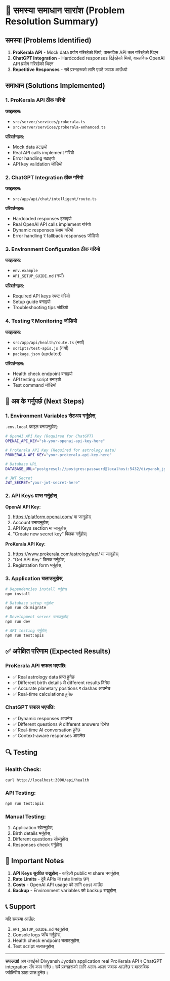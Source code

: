 # 🔧 समस्या समाधान सारांश (Problem Resolution Summary)

## समस्या (Problems Identified)

1. **ProKerala API** - Mock data प्रयोग गरिरहेको थियो, वास्तविक API कल गरिरहेको थिएन
2. **ChatGPT Integration** - Hardcoded responses दिईरहेको थियो, वास्तविक OpenAI API प्रयोग गरिरहेको थिएन
3. **Repetitive Responses** - सबै प्रश्नहरूको लागि एउटै जवाफ आउँथ्यो

## समाधान (Solutions Implemented)

### 1. ProKerala API ठीक गरियो

**फाइलहरू:**
- `src/server/services/prokerala.ts`
- `src/server/services/prokerala-enhanced.ts`

**परिवर्तनहरू:**
- Mock data हटाइयो
- Real API calls implement गरियो
- Error handling बढाइयो
- API key validation जोडियो

### 2. ChatGPT Integration ठीक गरियो

**फाइलहरू:**
- `src/app/api/chat/intelligent/route.ts`

**परिवर्तनहरू:**
- Hardcoded responses हटाइयो
- Real OpenAI API calls implement गरियो
- Dynamic responses सक्षम गरियो
- Error handling र fallback responses जोडियो

### 3. Environment Configuration ठीक गरियो

**फाइलहरू:**
- `env.example`
- `API_SETUP_GUIDE.md` (नयाँ)

**परिवर्तनहरू:**
- Required API keys स्पष्ट गरियो
- Setup guide बनाइयो
- Troubleshooting tips जोडियो

### 4. Testing र Monitoring जोडियो

**फाइलहरू:**
- `src/app/api/health/route.ts` (नयाँ)
- `scripts/test-apis.js` (नयाँ)
- `package.json` (updated)

**परिवर्तनहरू:**
- Health check endpoint बनाइयो
- API testing script बनाइयो
- Test command जोडियो

## 🚀 अब के गर्नुपर्छ (Next Steps)

### 1. Environment Variables सेटअप गर्नुहोस्

`.env.local` फाइल बनाउनुहोस्:

```bash
# OpenAI API Key (Required for ChatGPT)
OPENAI_API_KEY="sk-your-openai-api-key-here"

# ProKerala API Key (Required for astrology data)
PROKERALA_API_KEY="your-prokerala-api-key-here"

# Database URL
DATABASE_URL="postgresql://postgres:password@localhost:5432/divyansh_jyotish?schema=public"

# JWT Secret
JWT_SECRET="your-jwt-secret-here"
```

### 2. API Keys प्राप्त गर्नुहोस्

**OpenAI API Key:**
1. https://platform.openai.com/ मा जानुहोस्
2. Account बनाउनुहोस्
3. API Keys section मा जानुहोस्
4. "Create new secret key" क्लिक गर्नुहोस्

**ProKerala API Key:**
1. https://www.prokerala.com/astrology/api/ मा जानुहोस्
2. "Get API Key" क्लिक गर्नुहोस्
3. Registration form भर्नुहोस्

### 3. Application चलाउनुहोस्

```bash
# Dependencies install गर्नुहोस्
npm install

# Database setup गर्नुहोस्
npm run db:migrate

# Development server चलाउनुहोस्
npm run dev

# API testing गर्नुहोस्
npm run test:apis
```

## ✅ अपेक्षित परिणाम (Expected Results)

### ProKerala API सफल भएपछि:
- ✅ Real astrology data प्राप्त हुनेछ
- ✅ Different birth details ले different results दिनेछ
- ✅ Accurate planetary positions र dashas आउनेछ
- ✅ Real-time calculations हुनेछ

### ChatGPT सफल भएपछि:
- ✅ Dynamic responses आउनेछ
- ✅ Different questions ले different answers दिनेछ
- ✅ Real-time AI conversation हुनेछ
- ✅ Context-aware responses आउनेछ

## 🔍 Testing

### Health Check:
```bash
curl http://localhost:3000/api/health
```

### API Testing:
```bash
npm run test:apis
```

### Manual Testing:
1. Application खोल्नुहोस्
2. Birth details भर्नुहोस्
3. Different questions सोध्नुहोस्
4. Responses check गर्नुहोस्

## 🚨 Important Notes

1. **API Keys सुरक्षित राख्नुहोस्** - कहिल्यै public मा share नगर्नुहोस्
2. **Rate Limits** - दुबै APIs मा rate limits छन्
3. **Costs** - OpenAI API usage को लागि cost आउँछ
4. **Backup** - Environment variables को backup राख्नुहोस्

## 📞 Support

यदि समस्या आउँछ:
1. `API_SETUP_GUIDE.md` पढ्नुहोस्
2. Console logs जाँच गर्नुहोस्
3. Health check endpoint चलाउनुहोस्
4. Test script चलाउनुहोस्

---

**सफलता!** अब तपाईंको Divyansh Jyotish application real ProKerala API र ChatGPT integration सँग काम गर्नेछ। सबै प्रश्नहरूको लागि अलग-अलग जवाफ आउनेछ र वास्तविक ज्योतिषीय डाटा प्राप्त हुनेछ।
